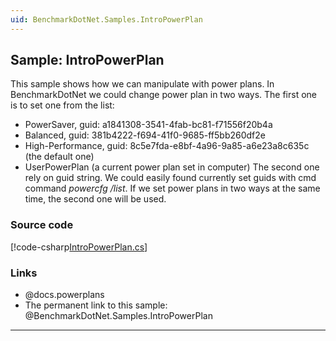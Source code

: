 ```yaml
---
uid: BenchmarkDotNet.Samples.IntroPowerPlan
---
```


## Sample: IntroPowerPlan

This sample shows how we can manipulate with power plans. In BenchmarkDotNet we could change power plan in two ways. The first one is to set one from the list:
* PowerSaver, guid: a1841308-3541-4fab-bc81-f71556f20b4a
* Balanced, guid: 381b4222-f694-41f0-9685-ff5bb260df2e
* High-Performance, guid: 8c5e7fda-e8bf-4a96-9a85-a6e23a8c635c (the default one)
* UserPowerPlan (a current power plan set in computer)
The second one rely on guid string. We could easily found currently set guids with cmd command *powercfg /list*. If we set power plans in two ways at the same time, the second one will be used.

### Source code

[!code-csharp[IntroPowerPlan.cs](../../../samples/BenchmarkDotNet.Samples/IntroPowerPlan.cs)]

### Links

* @docs.powerplans
* The permanent link to this sample: @BenchmarkDotNet.Samples.IntroPowerPlan

---